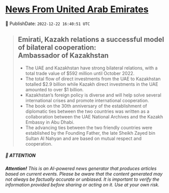 [News From United Arab Emirates](https://github.com/UAE-Camel/News)
==========


📆 PublishDate: `2022-12-22 16:40:51 UTC`


> ## Emirati, Kazakh relations a successful model of bilateral cooperation: Ambassador of Kazakhstan
>
> - The UAE and Kazakhstan have strong bilateral relations, with a total trade value of $592 million until October 2022.
> - The total flow of direct investments from the UAE to Kazakhstan totalled $2.9 billion while Kazakh direct investments in the UAE amounted to over $1 billion.
> - Kazakhstan’s foreign policy is diverse and will help solve several international crises and promote international cooperation.
> - The book on the 30th anniversary of the establishment of diplomatic ties between the two countries was written as a collaboration between the UAE National Archives and the Kazakh Embassy in Abu Dhabi.
> - The advancing ties between the two friendly countries were established by the Founding Father, the late Sheikh Zayed bin Sultan Al Nahyan and are based on mutual respect and cooperation.


##### 📝 ATTENTION

###### **Attention!** This is an AI-powered news generator that produces articles based on current events. Please be aware that the content generated may not always be factually accurate or unbiased. It is important to verify the information provided before sharing or acting on it. Use at your own risk.
